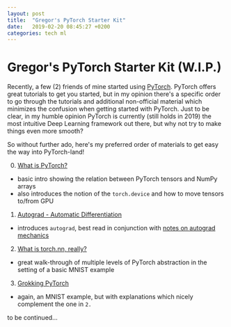 ```yaml
---
layout: post
title:  "Gregor's PyTorch Starter Kit"
date:   2019-02-20 08:45:27 +0200
categories: tech ml
---
```


# Gregor's PyTorch Starter Kit (W.I.P.)

Recently, a few (2) friends of mine started using [PyTorch](www.pytorch.org). PyTorch offers great tutorials to get you started, but in my opinion there's a specific order to go through the tutorials and additional non-official material which minimizes the confusion when getting started with PyTorch. Just to be clear, in my humble opinion PyTorch is currently (still holds in 2019) the most intuitive Deep Learning framework out there, but why not try to make things even more smooth?

So without further ado, here's my preferred order of materials to get easy the way into PyTorch-land!

0. [What is PyTorch?](https://pytorch.org/tutorials/beginner/blitz/tensor_tutorial.html#sphx-glr-beginner-blitz-tensor-tutorial-py)
  * basic intro showing the relation between PyTorch tensors and NumPy arrays
  * also introduces the notion of the `torch.device` and how to move tensors to/from GPU
1. [Autograd - Automatic Differentiation](https://pytorch.org/tutorials/beginner/blitz/autograd_tutorial.html#sphx-glr-beginner-blitz-autograd-tutorial-py)
  * introduces `autograd`, best read in conjunction with [notes on autograd mechanics](https://pytorch.org/docs/stable/notes/autograd.html)
2. [What is torch.nn, really?](https://pytorch.org/tutorials/beginner/nn_tutorial.html)
  * great walk-through of multiple levels of PyTorch abstraction in the setting of a basic MNIST example
3. [Grokking PyTorch](https://github.com/Kaixhin/grokking-pytorch)
  * again, an MNIST example, but with explanations which nicely complement the one in `2.`

to be continued...
